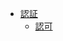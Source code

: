 - [認証](https://book.cakephp.org/3.0/ja/controllers/components/authentication.html)
  - [認可](https://book.cakephp.org/3.0/ja/controllers/components/authentication.html#authorization-objects)
